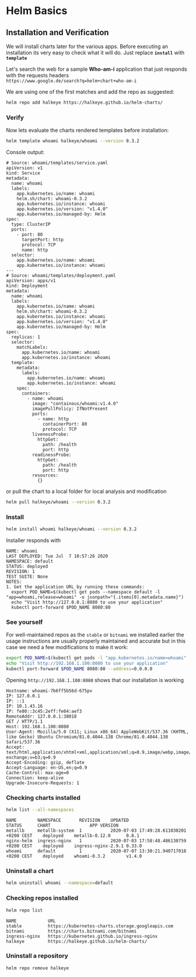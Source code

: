 # Helm Basics

## Installation and Verification

We will install charts later for the various apps. Before executing an installation
its very easy to check what it will do. Just replace **`install`** with **`template`**

Let's search the web for a sample **Who-am-i** application that just responds with the requests headers  
`https://www.google.de/search?q=helm+chart+who-am-i`

We are using one of the first matches and add the repo as suggested:

```bash
helm repo add halkeye https://halkeye.github.io/helm-charts/
```

### Verify
Now lets evaluate the charts rendered templates before installation:
```bash
helm template whoami halkeye/whoami --version 0.3.2
```
Console output:
```text
# Source: whoami/templates/service.yaml
apiVersion: v1
kind: Service
metadata:
  name: whoami
  labels:
    app.kubernetes.io/name: whoami
    helm.sh/chart: whoami-0.3.2
    app.kubernetes.io/instance: whoami
    app.kubernetes.io/version: "v1.4.0"
    app.kubernetes.io/managed-by: Helm
spec:
  type: ClusterIP
  ports:
    - port: 80
      targetPort: http
      protocol: TCP
      name: http
  selector:
    app.kubernetes.io/name: whoami
    app.kubernetes.io/instance: whoami
---
# Source: whoami/templates/deployment.yaml
apiVersion: apps/v1
kind: Deployment
metadata:
  name: whoami
  labels:
    app.kubernetes.io/name: whoami
    helm.sh/chart: whoami-0.3.2
    app.kubernetes.io/instance: whoami
    app.kubernetes.io/version: "v1.4.0"
    app.kubernetes.io/managed-by: Helm
spec:
  replicas: 1
  selector:
    matchLabels:
      app.kubernetes.io/name: whoami
      app.kubernetes.io/instance: whoami
  template:
    metadata:
      labels:
        app.kubernetes.io/name: whoami
        app.kubernetes.io/instance: whoami
    spec:
      containers:
        - name: whoami
          image: "containous/whoami:v1.4.0"
          imagePullPolicy: IfNotPresent
          ports:
            - name: http
              containerPort: 80
              protocol: TCP
          livenessProbe:
            httpGet:
              path: /health
              port: http
          readinessProbe:
            httpGet:
              path: /health
              port: http
          resources:
            {}
```

or pull the chart to a local folder for local analysis and modification

```bash
helm pull halkeye/whoami --version 0.3.2
```

### Install
```bash
helm install whoami halkeye/whoami --version 0.3.2
```

Installer responds with
```text
NAME: whoami
LAST DEPLOYED: Tue Jul  7 10:57:26 2020
NAMESPACE: default
STATUS: deployed
REVISION: 1
TEST SUITE: None
NOTES:
1. Get the application URL by running these commands:
  export POD_NAME=$(kubectl get pods --namespace default -l "app=whoami,release=whoami" -o jsonpath="{.items[0].metadata.name}")
  echo "Visit http://127.0.0.1:8080 to use your application"
  kubectl port-forward $POD_NAME 8080:80
```

### See yourself
For well-maintained repos as the `stable` or `bitnami` we installed earlier 
the usage instructions are usually properly maintained and accurate 
but in this case we need a few modifications to make it work:
```bash
export POD_NAME=$(kubectl get pods -l "app.kubernetes.io/name=whoami" -o jsonpath="{.items[0].metadata.name}")
echo "Visit http://192.168.1.100:8080 to use your application"
kubectl port-forward $POD_NAME 8080:80 --address=0.0.0.0
```

Opening `http://192.168.1.100:8080` shows that our installation is working
```text
Hostname: whoami-7b6ff5b56d-675pv
IP: 127.0.0.1
IP: ::1
IP: 10.1.43.16
IP: fe80::3c45:2eff:fe04:aef3
RemoteAddr: 127.0.0.1:38018
GET / HTTP/1.1
Host: 192.168.1.100:8080
User-Agent: Mozilla/5.0 (X11; Linux x86_64) AppleWebKit/537.36 (KHTML, like Gecko) Ubuntu Chromium/81.0.4044.138 Chrome/81.0.4044.138 Safari/537.36
Accept: text/html,application/xhtml+xml,application/xml;q=0.9,image/webp,image/apng,*/*;q=0.8,application/signed-exchange;v=b3;q=0.9
Accept-Encoding: gzip, deflate
Accept-Language: en-US,en;q=0.9
Cache-Control: max-age=0
Connection: keep-alive
Upgrade-Insecure-Requests: 1
```

### Checking charts installed

```bash
helm list --all-namespaces
```
```text
NAME      	NAMESPACE     	REVISION	UPDATED                                 	STATUS  	CHART              	APP VERSION
metallb   	metallb-system	1       	2020-07-03 17:49:28.611030201 +0200 CEST	deployed	metallb-0.12.0     	0.8.1      
nginx-helm	ingress-nginx 	1       	2020-07-03 17:58:48.486130759 +0200 CEST	deployed	ingress-nginx-2.9.1	0.33.0     
whoami    	default       	1       	2020-07-07 13:30:21.940717018 +0200 CEST	deployed	whoami-0.3.2       	v1.4.0     
```

### Uninstall a chart

```bash
helm uninstall whoami --namespace=default
```

### Checking repos installed

```bash
helm repo list
```
```text
NAME         	URL                                             
stable       	https://kubernetes-charts.storage.googleapis.com
bitnami      	https://charts.bitnami.com/bitnami              
ingress-nginx	https://kubernetes.github.io/ingress-nginx      
halkeye      	https://halkeye.github.io/helm-charts/          
```

### Uninstall a repository

```bash
helm repo remove halkeye
```
